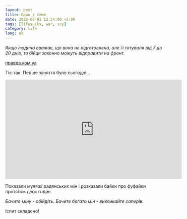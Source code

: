 ```yaml
---
layout: post
title: Один з семи
date: 2022-06-01 12:54:00 +3:00
tags: [lifesucks, war, зсу]
category: life
lang: uk
---
```


_Якщо людина вважає, що вона не підготовлена, але її готували від 7 до 20 днів, то бійця законно можуть відправити на фронт._

 [правда.ком.уа](https://life.pravda.com.ua/society/2022/05/31/248883/)

Тік-так.
Перше заняття було сьогодні...

<iframe width="560" height="315" 
src="https://www.youtube.com/embed/2aMkJ2CFseU" 
title="YouTube video player" frameborder="0" allow="accelerometer; autoplay; clipboard-write; encrypted-media; gyroscope; picture-in-picture" allowfullscreen>
 </iframe> 

Показали муляжі радянських мін і розказали байки про фуфайки протягом двох годин. 

_Бачите міну - обійдіть._
_Бачите багато мін - викликайте саперів._

Іспит складено!